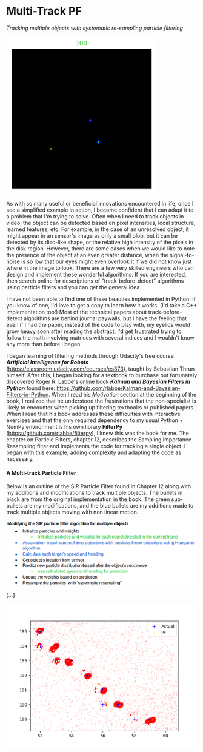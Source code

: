 # **Multi-Track PF**
*Tracking multiple objects with systematic re-sampling particle filtering*

<p><img src="images/tracking.gif" alt="foo"title="title" /></p>


As with so many useful or beneficial innovations encountered in life, once I see a simplified example in action, I become confident that I can adapt it to a problem that I'm trying to solve. Often when I need to track objects in video, the object can be detected based on pixel intensities, local structure, learned features, etc. For example, in the case of an unresolved object, it might appear in an sensor's image as only a small blob, but it can be detected by its disc-like shape, or the relative high intensity of the pixels in the disk region. However, there are some cases when we would like to note the presence of the object at an even greater distance, when the signal-to-noise is so low that our eyes might even overlook it if we did not know just where in the image to look. There are a few very skilled engineers who can design and implement these wonderful algorithms. If you are interested, then search online for descriptions of "track-before-detect" algorithms using particle filters and you can get the general idea.

I have not been able to find one of these beauties implemented in Python. If you know of one, I'd love to get a copy to learn how it works. (I'd take a C++ implementation too!) Most of the technical papers about track-before-detect algorithms are behind journal paywalls, but I have the feeling that even if I had the paper, instead of the code to play with, my eyelids would grow heavy soon after reading the abstract. I'd get frustrated trying to follow the math involving matrices with several indices and I wouldn't know any more than before I began.

I began learning of filtering methods through Udacity's free course **_Artificial Intelligence for Robots_** (https://classroom.udacity.com/courses/cs373), taught by Sebastian Thrun himself. After this, I began looking for a textbook to purchase but fortunately discovered Roger R. Labbe's online book **_Kalman and Bayesian Filters in Python_** found here: https://github.com/rlabbe/Kalman-and-Bayesian-Filters-in-Python. When I read his *Motivation* section at the beginning of the book, I realized that he understood the frustrations that the non-specialist is likely to encounter when picking up filtering textbooks or published papers. When I read that his book addresses these difficulties with interactive exercises and that the only required dependency to my usual Python + NumPy environment is his own library **FilterPy** (https://github.com/rlabbe/filterpy), I knew this was the book for me. The chapter on Particle Filters, chapter 12, describes the Sampling Importance Resampling filter and implements the code for tracking a single object. I began with this example, adding complexity and adapting the code as necessary.
 
#### A Multi-track Particle Filter 
 
Below is an outline of the SIR Particle Filter found in Chapter 12 along with my additions and modifications to track multiple objects. The bullets in black are from the original implementation in the book. The green sub-bullets are my modifications, and the blue bullets are my additions made to track multiple objects moving with non linear motion.

<p><img src="images/outline.png" /></p>
 
[...]
 
<p><img src="images/closeup.png" /></p>

